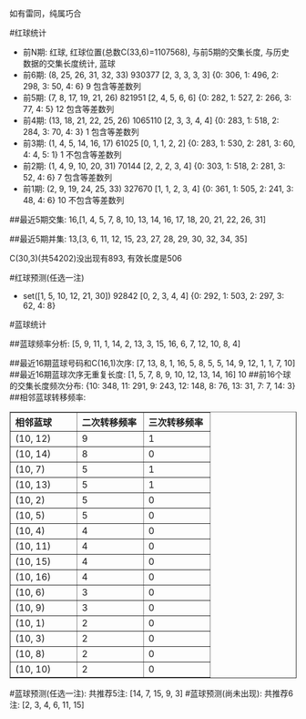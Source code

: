 <!-- 
.. title: 双色球2011030期(2011-03-17)数据分析报告
.. slug: slott-2011030-2011-03-17-report
.. date: 2011-03-18 08:00:00 UTC+08:00
.. tags: Lottery
.. link: 
.. description: 
.. type: text
-->

如有雷同，纯属巧合

<!-- TEASER_END-->

#红球统计

- 前N期: 红球, 红球位置(总数C(33,6)=1107568), 与前5期的交集长度, 与历史数据的交集长度统计, 蓝球
- 前6期: (8, 25, 26, 31, 32, 33) 930377 [2, 3, 3, 3, 3] {0: 306, 1: 496, 2: 298, 3: 50, 4: 6} 9 包含等差数列
- 前5期: (7, 8, 17, 19, 21, 26) 821951 [2, 4, 5, 6, 6] {0: 282, 1: 527, 2: 266, 3: 77, 4: 5} 12 包含等差数列
- 前4期: (13, 18, 21, 22, 25, 26) 1065110 [2, 3, 3, 4, 4] {0: 283, 1: 518, 2: 284, 3: 70, 4: 3} 1 包含等差数列
- 前3期: (1, 4, 5, 14, 16, 17) 61025 [0, 1, 1, 2, 2] {0: 283, 1: 530, 2: 281, 3: 60, 4: 4, 5: 1} 1 不包含等差数列
- 前2期: (1, 4, 9, 10, 20, 31) 70144 [2, 2, 2, 3, 4] {0: 303, 1: 518, 2: 281, 3: 52, 4: 6} 7 包含等差数列
- 前1期: (2, 9, 19, 24, 25, 33) 327670 [1, 1, 2, 3, 4] {0: 361, 1: 505, 2: 241, 3: 48, 4: 6} 10 不包含等差数列

##最近5期交集:
16,[1, 4, 5, 7, 8, 10, 13, 14, 16, 17, 18, 20, 21, 22, 26, 31]

##最近5期并集:
13,[3, 6, 11, 12, 15, 23, 27, 28, 29, 30, 32, 34, 35]

C(30,3)(共54202)没出现有893, 
有效长度是506

#红球预测(任选一注)

- set([1, 5, 10, 12, 21, 30]) 92842 [0, 2, 3, 4, 4] {0: 292, 1: 503, 2: 297, 3: 62, 4: 8}

#蓝球统计

##蓝球频率分析:
[5, 9, 11, 1, 14, 2, 13, 3, 15, 16, 6, 7, 12, 10, 8, 4]

##最近16期蓝球号码和C(16,1)次序:
[7, 13, 8, 1, 16, 5, 8, 5, 5, 14, 9, 12, 1, 1, 7, 10]
##最近16期蓝球次序无重复长度:
[1, 5, 7, 8, 9, 10, 12, 13, 14, 16] 10
##前16个球的交集长度频次分布:
{10: 348, 11: 291, 9: 243, 12: 148, 8: 76, 13: 31, 7: 7, 14: 3}
##相邻蓝球转移频率:
<table border="1" class="table table-striped dataframe">
  <thead>
    <tr style="text-align: left;">
      <th style="min-width: 100px;">相邻蓝球</th>
      <th style="min-width: 100px;">二次转移频率</th>
      <th style="min-width: 100px;">三次转移频率</th>
    </tr>
  </thead>
  <tbody>
    <tr>
      <td> (10, 12)</td>
      <td> 9</td>
      <td> 1</td>
    </tr>
    <tr>
      <td> (10, 14)</td>
      <td> 8</td>
      <td> 0</td>
    </tr>
    <tr>
      <td>  (10, 7)</td>
      <td> 5</td>
      <td> 1</td>
    </tr>
    <tr>
      <td> (10, 13)</td>
      <td> 5</td>
      <td> 1</td>
    </tr>
    <tr>
      <td>  (10, 2)</td>
      <td> 5</td>
      <td> 0</td>
    </tr>
    <tr>
      <td>  (10, 5)</td>
      <td> 5</td>
      <td> 0</td>
    </tr>
    <tr>
      <td>  (10, 4)</td>
      <td> 4</td>
      <td> 0</td>
    </tr>
    <tr>
      <td> (10, 11)</td>
      <td> 4</td>
      <td> 0</td>
    </tr>
    <tr>
      <td> (10, 15)</td>
      <td> 4</td>
      <td> 0</td>
    </tr>
    <tr>
      <td> (10, 16)</td>
      <td> 4</td>
      <td> 0</td>
    </tr>
    <tr>
      <td>  (10, 6)</td>
      <td> 3</td>
      <td> 0</td>
    </tr>
    <tr>
      <td>  (10, 9)</td>
      <td> 3</td>
      <td> 0</td>
    </tr>
    <tr>
      <td>  (10, 1)</td>
      <td> 2</td>
      <td> 0</td>
    </tr>
    <tr>
      <td>  (10, 3)</td>
      <td> 2</td>
      <td> 0</td>
    </tr>
    <tr>
      <td>  (10, 8)</td>
      <td> 2</td>
      <td> 0</td>
    </tr>
    <tr>
      <td> (10, 10)</td>
      <td> 2</td>
      <td> 0</td>
    </tr>
  </tbody>
</table>
#蓝球预测(任选一注):
共推荐5注: [14, 7, 15, 9, 3]
#蓝球预测(尚未出现):
共推荐6注: [2, 3, 4, 6, 11, 15]

